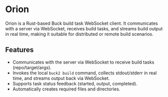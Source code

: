 # Orion

Orion is a Rust-based Buck build task WebSocket client. It communicates with a server via WebSocket, receives build tasks, and streams build output in real time, making it suitable for distributed or remote build scenarios.

## Features

- Communicates with the server via WebSocket to receive build tasks (repo/target/args).
- Invokes the local `buck2 build` command, collects stdout/stderr in real time, and streams output back via WebSocket.
- Supports task status feedback (started, output, completed).
- Automatically creates required files and directories.
